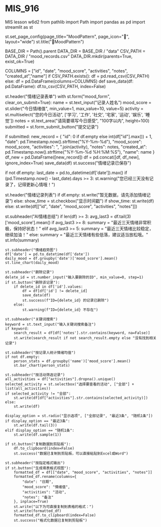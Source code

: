 # MIS_916
MIS lesson w6d2
from pathlib import Path
import pandas as pd
import streamlit as st

st.set_page_config(page_title="MoodPattern", page_icon="🧠", layout="wide")
st.title("🧠MoodPattern")

BASE_DIR = Path().parent
DATA_DIR = BASE_DIR / "data"
CSV_PATH = DATA_DIR / "mood_records.csv"
DATA_DIR.mkdir(parents=True, exist_ok=True)

COLUMNS = ["id", "date", "mood_score", "activities", "notes", "created_at","name"]
if CSV_PATH.exists():
    df = pd.read_csv(CSV_PATH)
else:
    df = pd.DataFrame(columns=COLUMNS)
def save_data(df: pd.DataFrame):
    df.to_csv(CSV_PATH, index=False)

st.header("情绪记录表单")
with st.form("mood_form", clear_on_submit=True):
    name = st.text_input("记录人姓名")
    mood_score = st.slider("今日情绪值", min_value=1, max_value=10, value=5)
    activity = st.multiselect("您的今日活动", ['学习', '工作', '社交', '宅家', '运动', '娱乐', '睡觉'])
    notes = st.text_area("请简要填写今日感受", "100字以内", height=100)
    submitted = st.form_submit_button("提交记录")

if submitted:
    new_record = {
        "id": 0 if df.empty else int(df["id"].max()) + 1,
        "date": pd.Timestamp.now().strftime("%Y-%m-%d"),
        "mood_score": mood_score,
        "activities": ", ".join(activity),
        "notes": notes,
        "created_at": pd.Timestamp.now().strftime("%Y-%m-%d %H:%M:%S"),
        "name": name
    }
    df_new = pd.DataFrame([new_record])
    df = pd.concat([df, df_new], ignore_index=True)
    save_data(df)
    st.success("情绪记录已保存")

if not df.empty:
    last_date = pd.to_datetime(df['date']).max()
    if (pd.Timestamp.now() - last_date).days >= 3:
        st.warning("您已经三天没有记录了，记得更新心情哦！")

st.header("情绪记录列表")
if df.empty:
    st.write("暂无数据，请先添加情绪记录")
else:
    show_time = st.checkbox("显示时间戳")
    if show_time:
        st.write(df)
    else:
        st.write(df[["id", "date", "mood_score", "activities", "notes"]])

st.subheader("AI情绪总结")
if len(df) >= 3:
    avg_last3 = df.tail(3)['mood_score'].mean()
    if avg_last3 >= 8:
        summary = "最近三天情绪非常积极，保持好状态！"
    elif avg_last3 >= 5:
        summary = "最近三天情绪比较稳定，继续加油！"
    else:
        summary = "最近三天情绪有些低落，建议适当放松哦。"
    st.info(summary)

    st.subheader("情绪趋势图")
    df['date'] = pd.to_datetime(df['date'])
    daily_mood = df.groupby('date')['mood_score'].mean()
    st.line_chart(daily_mood)

    st.subheader("删除记录")
    delete_id = st.number_input("输入要删除的ID", min_value=0, step=1)
    if st.button("删除该记录"):
        if delete_id in df['id'].values:
            df = df[df['id'] != delete_id]
            save_data(df)
            st.success(f"ID={delete_id} 的记录已删除")
        else:
            st.warning(f"ID={delete_id} 不存在")

    st.subheader("关键词搜索")
    keyword = st.text_input("输入关键词搜索备注")
    if keyword:
        search_result = df[df['notes'].str.contains(keyword, na=False)]
        st.write(search_result if not search_result.empty else "没有找到相关记录")

    st.subheader("按记录人统计情绪均值")
    if not df.empty:
        person_stats = df.groupby('name')['mood_score'].mean()
        st.bar_chart(person_stats)

    st.subheader("按活动筛选记录")
    all_activities = df["activities"].dropna().unique()
    selected_activity = st.selectbox("选择要查看的活动", ["全部"] + list(all_activities))
    if selected_activity != "全部":
        st.write(df[df["activities"].str.contains(selected_activity)])
    else:
        st.write(df)

    display_option = st.radio("显示选项", ["全部记录", "最近3条", "随机1条"])
    if display_option == "最近3条":
        st.write(df.tail(3))
    elif display_option == "随机1条":
        st.write(df.sample(1))

    if st.button("复制数据到剪贴板"):
        df.to_clipboard(index=False)
        st.success("数据已复制到剪贴板，可以直接粘贴到Excel或Word")

    st.subheader("按指定格式输出")
    if st.button("生成填表格式视图"):
        formatted_df = df[["date", "mood_score", "activities", "notes"]]
        formatted_df.rename(columns={
            "date": "日期",
            "mood_score": "情绪值",
            "activities": "活动",
            "notes": "备注"
        }, inplace=True)
        st.write("以下为可直接复制到表格的格式：")
        st.write(formatted_df)
        formatted_df.to_clipboard(index=False)
        st.success("格式化数据已复制到剪贴板")
